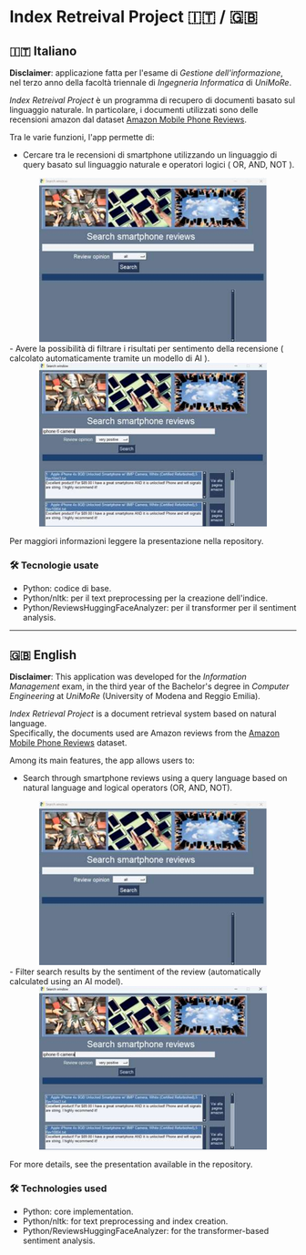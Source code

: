 # Index Retreival Project 🇮🇹 / 🇬🇧

## 🇮🇹 Italiano

**Disclaimer**: applicazione fatta per l'esame di _Gestione dell'informazione_, nel terzo anno della facoltà triennale di _Ingegneria Informatica_ di _UniMoRe_.  

_Index Retreival Project_ è un programma di recupero di documenti basato sul linguaggio naturale.
In particolare, i documenti utilizzati sono delle recensioni amazon dal dataset <a href="https://data.world/promptcloud/amazon-mobile-phone-reviews">Amazon Mobile Phone Reviews</a>.

Tra le varie funzioni, l'app permette di:
- Cercare tra le recensioni di smartphone utilizzando un linguaggio di query basato sul linguaggio naturale e operatori logici ( OR, AND, NOT ).
<div align="center">
  <img src="resources/normal_search.png" width="400"/>
</div>
- Avere la possibilità di filtrare i risultati per sentimento della recensione ( calcolato automaticamente tramite un modello di AI ).
<div align="center">
  <img src="resources/filter_search.png" width="400"/>
</div>

Per maggiori informazioni leggere la presentazione nella repository.

### 🛠 Tecnologie usate
- Python: codice di base.
- Python/nltk: per il text preprocessing per la creazione dell'indice.
- Python/ReviewsHuggingFaceAnalyzer: per il transformer per il sentiment analysis.

---

## 🇬🇧 English

**Disclaimer**: This application was developed for the _Information Management_ exam, in the third year of the Bachelor's degree in _Computer Engineering_ at _UniMoRe_ (University of Modena and Reggio Emilia).  

_Index Retrieval Project_ is a document retrieval system based on natural language.  
Specifically, the documents used are Amazon reviews from the [Amazon Mobile Phone Reviews](https://data.world/promptcloud/amazon-mobile-phone-reviews) dataset.

Among its main features, the app allows users to:
- Search through smartphone reviews using a query language based on natural language and logical operators (OR, AND, NOT).
<div align="center">
  <img src="resources/normal_search.png" width="400"/>
</div>
- Filter search results by the sentiment of the review (automatically calculated using an AI model).
<div align="center">
  <img src="resources/filter_search.png" width="400"/>
</div>

For more details, see the presentation available in the repository.

### 🛠 Technologies used
- Python: core implementation.
- Python/nltk: for text preprocessing and index creation.
- Python/ReviewsHuggingFaceAnalyzer: for the transformer-based sentiment analysis.
